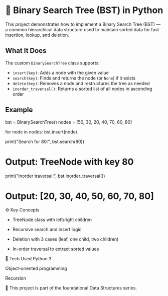 # 🌳 Binary Search Tree (BST) in Python

This project demonstrates how to implement a Binary Search Tree (BST) — a common hierarchical data structure used to maintain sorted data for fast insertion, lookup, and deletion.

## What It Does

The custom `BinarySearchTree` class supports:
- `insert(key)`: Adds a node with the given value
- `search(key)`: Finds and returns the node (or `None`) if it exists
- `delete(key)`: Removes a node and restructures the tree as needed
- `inorder_traversal()`: Returns a sorted list of all nodes in ascending order

## Example

bst = BinarySearchTree()
nodes = [50, 30, 20, 40, 70, 60, 80]

for node in nodes:
    bst.insert(node)

print("Search for 80:", bst.search(80))
# Output: TreeNode with key 80

print("Inorder traversal:", bst.inorder_traversal())
# Output: [20, 30, 40, 50, 60, 70, 80]

⚙️ Key Concepts
- TreeNode class with left/right children

- Recursive search and insert logic

- Deletion with 3 cases (leaf, one child, two children)

- In-order traversal to extract sorted values

🔧 Tech Used
Python 3

Object-oriented programming

Recursion

🎯 This project is part of the foundational Data Structures series.

